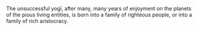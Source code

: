 The unsuccessful yogī, after many, many years of enjoyment on the planets of the pious living entities, is born into a family of righteous people, or into a family of rich aristocracy.